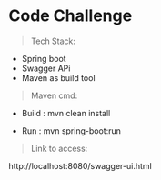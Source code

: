 # Code​ ​Challenge



> Tech Stack:

* Spring boot
* Swagger APi
* Maven as build tool

> Maven cmd:
* Build :
mvn clean install

* Run :
mvn spring-boot:run


> Link to access:

http://localhost:8080/swagger-ui.html